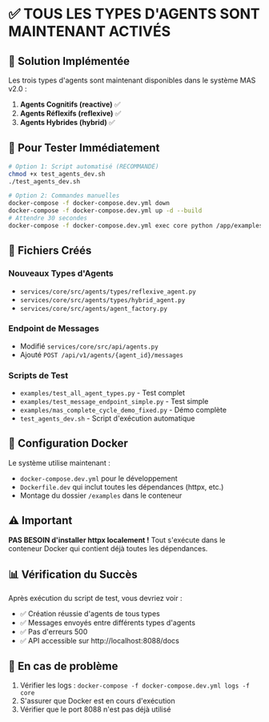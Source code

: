 # ✅ TOUS LES TYPES D'AGENTS SONT MAINTENANT ACTIVÉS

## 🎯 Solution Implémentée

Les trois types d'agents sont maintenant disponibles dans le système MAS v2.0 :

1. **Agents Cognitifs (reactive)** ✅
2. **Agents Réflexifs (reflexive)** ✅ 
3. **Agents Hybrides (hybrid)** ✅

## 🚀 Pour Tester Immédiatement

```bash
# Option 1: Script automatisé (RECOMMANDÉ)
chmod +x test_agents_dev.sh
./test_agents_dev.sh

# Option 2: Commandes manuelles
docker-compose -f docker-compose.dev.yml down
docker-compose -f docker-compose.dev.yml up -d --build
# Attendre 30 secondes
docker-compose -f docker-compose.dev.yml exec core python /app/examples/test_all_agent_types.py
```

## 📁 Fichiers Créés

### Nouveaux Types d'Agents
- `services/core/src/agents/types/reflexive_agent.py`
- `services/core/src/agents/types/hybrid_agent.py`
- `services/core/src/agents/agent_factory.py`

### Endpoint de Messages
- Modifié `services/core/src/api/agents.py`
- Ajouté `POST /api/v1/agents/{agent_id}/messages`

### Scripts de Test
- `examples/test_all_agent_types.py` - Test complet
- `examples/test_message_endpoint_simple.py` - Test simple
- `examples/mas_complete_cycle_demo_fixed.py` - Démo complète
- `test_agents_dev.sh` - Script d'exécution automatique

## 🔧 Configuration Docker

Le système utilise maintenant :
- `docker-compose.dev.yml` pour le développement
- `Dockerfile.dev` qui inclut toutes les dépendances (httpx, etc.)
- Montage du dossier `/examples` dans le conteneur

## ⚠️ Important

**PAS BESOIN d'installer httpx localement !** 
Tout s'exécute dans le conteneur Docker qui contient déjà toutes les dépendances.

## 📊 Vérification du Succès

Après exécution du script de test, vous devriez voir :
- ✅ Création réussie d'agents de tous types
- ✅ Messages envoyés entre différents types d'agents
- ✅ Pas d'erreurs 500
- ✅ API accessible sur http://localhost:8088/docs

## 🐛 En cas de problème

1. Vérifier les logs : `docker-compose -f docker-compose.dev.yml logs -f core`
2. S'assurer que Docker est en cours d'exécution
3. Vérifier que le port 8088 n'est pas déjà utilisé